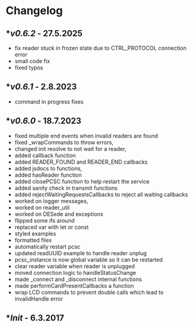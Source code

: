 # Changelog

## **v0.6.2* - 27.5.2025

- fix reader stuck in frozen state due to CTRL_PROTOCOL connection error
- small code fix
- fixed typos

## **v0.6.1* - 2.8.2023

- command in progress fixes

## **v0.6.0* - 18.7.2023

- fixed multiple end events when invalid readers are found
- fixed _wrapCommands to throw errors,
- changed init resolve to not wait for a reader,
- added callback function
- added READER_FOUND and READER_END callbacks
- added jsdocs to functions,
- added hasReader function
- added closePCSC function to help restart the service
- added sanity check in transmit functions
- added rejectWaitingRequestsCallbacks to reject all waiting callbacks
- worked on logger messages,
- worked on reader_util
- worked on DESede and exceptions
- flipped some ifs around
- replaced var with let or const
- styled examples
- formatted files
- automatically restart pcsc
- updated readUUID example to handle reader unplug
- pcsc_instance is now global variable so it can be restarted
- clear reader variable when reader is unplugged
- moved connection logic to handleStatusChange
- made _connect and _disconnect internal functions
- made performCardPresentCallbacks a function
- wrap LCD commands to prevent double calls which lead to invalidHandle error

## **Init* - 6.3.2017
